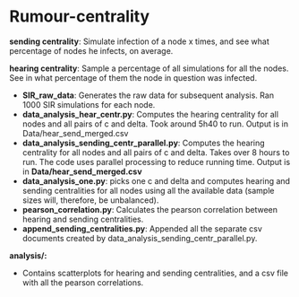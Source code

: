 # Rumour-centrality

**sending centrality**: Simulate infection of a node x times, and see what percentage of nodes he infects, on average.

**hearing centrality**: Sample a percentage of all simulations for all the nodes. See in what percentage of them the node in question was infected. 

  - **SIR_raw_data**: Generates the raw data for subsequent analysis. Ran 1000 SIR simulations for each node.
  - **data_analysis_hear_centr.py**: Computes the hearing centrality for all nodes and all pairs of c and delta. Took around 5h40 to run. Output is in Data/hear_send_merged.csv 
  - **data_analysis_sending_centr_parallel.py**:  Computes the hearing centrality for all nodes and all pairs of c and delta. Takes over 8 hours to run. The code uses parallel processing to reduce running time. Output is in **Data/hear_send_merged.csv**
  - **data_analysis_one.py**: picks one c and delta and computes hearing and sending centralities for all nodes using all the available data (sample sizes will, therefore, be unbalanced).
  - **pearson_correlation.py**: Calculates the pearson correlation between hearing and sending centralities.
  - **append_sending_centralities.py**: Appended all the separate csv documents created by data_analysis_sending_centr_parallel.py.

**analysis/:**
   - Contains scatterplots for hearing and sending centralities, and a csv file with all the pearson correlations. 
